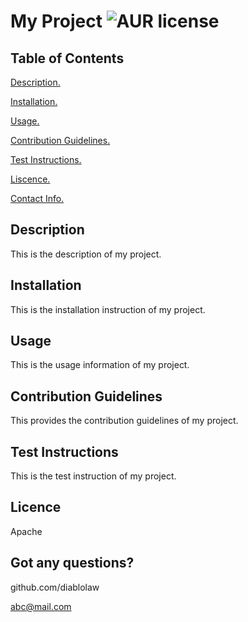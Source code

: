# My Project ![AUR license](https://img.shields.io/aur/license/android-studio)

## Table of Contents

[ Description. ](#desc)

[ Installation. ](#installation)

[ Usage. ](#usage)

[ Contribution Guidelines. ](#contribution)

[ Test Instructions. ](#test)

[ Liscence. ](#liscence)

[ Contact Info. ](#contact)

<a name="description"></a>
## Description

 This is the description of my project.
<a name="installation"></a>
## Installation

 This is the installation instruction of my project.
<a name="usage"></a>
## Usage

 This is the usage information of my project.
<a name="contribution"></a>
## Contribution Guidelines

 This provides the contribution guidelines of my project.
<a name="test"></a>
## Test Instructions

 This is the test instruction of my project.
<a name="licence"></a>
## Licence

 Apache
<a name="contact"></a>
## Got any questions?

 github.com/diablolaw

 abc@mail.com
